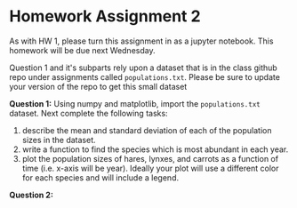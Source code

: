 # Homework Assignment 2
As with HW 1, please turn this assignment in as a jupyter notebook. This homework will
be due next Wednesday.

Question 1 and it's subparts rely upon a dataset that is in the class github repo under
assignments called `populations.txt`. Please be sure to update your version of the repo to get this small dataset

**Question 1:** Using numpy and matplotlib, import the `populations.txt` dataset. Next complete the following tasks:
1) describe the mean and standard deviation of each of the population sizes in the dataset.
2) write a function to find the species which is most abundant in each year.
3) plot the population sizes of hares, lynxes, and carrots as a function of time (i.e. x-axis will be year). Ideally your plot will use a different 
color for each species and will include a legend.


**Question 2:** 